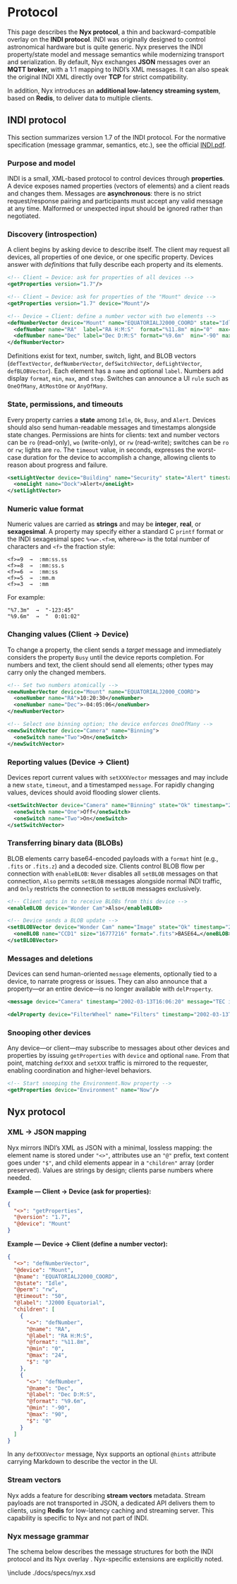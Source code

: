 # Protocol

This page describes the **Nyx protocol**, a thin and backward-compatible overlay on the **INDI protocol**. INDI was
originally designed to control astronomical hardware but is quite generic. Nyx preserves the INDI property/state
model and message semantics while modernizing transport and serialization. By default, Nyx exchanges **JSON**
messages over an **MQTT broker**, with a 1:1 mapping to INDI’s XML messages. It can also speak the original INDI
XML directly over **TCP** for strict compatibility.

In addition, Nyx introduces an **additional low-latency streaming system**, based on **Redis**, to deliver data
to multiple clients.

## INDI protocol

This section summarizes version 1.7 of the INDI protocol. For the normative specification (message grammar,
semantics, etc.), see the official [INDI.pdf](https://github.com/nyxlib/nyx-node/blob/main/docs/specs/INDI.pdf).

### Purpose and model

INDI is a small, XML-based protocol to control devices through **properties**. A device exposes named properties
(vectors of elements) and a client reads and changes them. Messages are **asynchronous**: there is no strict
request/response pairing and participants must accept any valid message at any time. Malformed or unexpected
input should be ignored rather than negotiated.

### Discovery (introspection)

A client begins by asking device to describe itself. The client may request all devices, all properties
of one device, or one specific property. Devices answer with *definitions* that fully describe each property
and its elements.

```xml
<!-- Client → Device: ask for properties of all devices -->
<getProperties version="1.7"/>

<!-- Client → Device: ask for properties of the "Mount" device -->
<getProperties version="1.7" device="Mount"/>

<!-- Device → Client: define a number vector with two elements -->
<defNumberVector device="Mount" name="EQUATORIALJ2000_COORD" state="Idle" perm="rw" timeout="50" label="J2000 Equatorial">
  <defNumber name="RA"  label="RA H:M:S"  format="%11.8m" min="0"  max="24">0</defNumber>
  <defNumber name="Dec" label="Dec D:M:S" format="%9.6m"  min="-90" max="90">0</defNumber>
</defNumberVector>
```

Definitions exist for text, number, switch, light, and BLOB vectors (`defTextVector`, `defNumberVector`,
`defSwitchVector`, `defLightVector`, `defBLOBVector`). Each element has a `name` and optional `label`. Numbers
add display `format`, `min`, `max`, and `step`. Switches can announce a UI `rule` such as `OneOfMany`, `AtMostOne`
or `AnyOfMany`.

### State, permissions, and timeouts

Every property carries a **state** among `Idle`, `Ok`, `Busy`, and `Alert`. Devices should also send human-readable
messages and timestamps alongside state changes. Permissions are hints for clients: text and number vectors can be
`ro` (read-only), `wo` (write-only), or `rw` (read-write); switches can be `ro` or `rw`; lights are `ro`. The
`timeout` value, in seconds, expresses the worst-case duration for the device to accomplish a change, allowing
clients to reason about progress and failure.

```xml
<setLightVector device="Building" name="Security" state="Alert" timestamp="2002-03-13T16:06:20">
  <oneLight name="Dock">Alert</oneLight>
</setLightVector>
```

### Numeric value format

Numeric values are carried as **strings** and may be **integer**, **real**, or **sexagesimal**. A property may
specify either a standard C `printf` format or the INDI sexagesimal spec `%<w>.<f>m`, where`<w>` is the total
number of characters and `<f>` the fraction style:
```
<f>=9  →  :mm:ss.ss
<f>=8  →  :mm:ss.s
<f>=6  →  :mm:ss
<f>=5  →  :mm.m
<f>=3  →  :mm
```

For example:
```
"%7.3m"  →  "-123:45"
"%9.6m"  →  "  0:01:02"
```

### Changing values (Client → Device)

To change a property, the client sends a *target* message and immediately considers the property `Busy` until the
device reports completion. For numbers and text, the client should send all elements; other types may carry only
the changed members.

```xml
<!-- Set two numbers atomically -->
<newNumberVector device="Mount" name="EQUATORIALJ2000_COORD">
  <oneNumber name="RA">10:20:30</oneNumber>
  <oneNumber name="Dec">-04:05:06</oneNumber>
</newNumberVector>

<!-- Select one binning option; the device enforces OneOfMany -->
<newSwitchVector device="Camera" name="Binning">
  <oneSwitch name="Two">On</oneSwitch>
</newSwitchVector>
```

### Reporting values (Device → Client)

Devices report current values with `setXXXVector` messages and may include a new `state`, `timeout`, and a
timestamped `message`. For rapidly changing values, devices should avoid flooding slower clients.

```xml
<setSwitchVector device="Camera" name="Binning" state="Ok" timestamp="2002-03-13T16:04:02" message="Binning 2:1 selected">
  <oneSwitch name="One">Off</oneSwitch>
  <oneSwitch name="Two">On</oneSwitch>
</setSwitchVector>
```

### Transferring binary data (BLOBs)

BLOB elements carry base64-encoded payloads with a `format` hint (e.g., `.fits` or `.fits.z`) and a decoded size.
Clients control BLOB flow per connection with `enableBLOB`: `Never` disables all `setBLOB` messages on that
connection, `Also` permits `setBLOB` messages alongside normal INDI traffic, and `Only` restricts the connection
to `setBLOB` messages exclusively.

```xml
<!-- Client opts in to receive BLOBs from this device -->
<enableBLOB device="Wonder Cam">Also</enableBLOB>

<!-- Device sends a BLOB update -->
<setBLOBVector device="Wonder Cam" name="Image" state="Ok" timestamp="2002-03-13T16:05:00">
  <oneBLOB name="CCD1" size="16777216" format=".fits">BASE64…</oneBLOB>
</setBLOBVector>
```

### Messages and deletions

Devices can send human-oriented `message` elements, optionally tied to a device, to narrate progress or issues.
They can also announce that a property—or an entire device—is no longer available with `delProperty`.

```xml
<message device="Camera" timestamp="2002-03-13T16:06:20" message="TEC is approaching target temperature"/>

<delProperty device="FilterWheel" name="Filters" timestamp="2002-03-13T16:07:00" message="Wheel disconnected"/>
```

### Snooping other devices

Any device—or client—may subscribe to messages about other devices and properties by issuing `getProperties`
with `device` and optional `name`. From that point, matching `defXXX` and `setXXX` traffic is mirrored to
the requester, enabling coordination and higher-level behaviors.

```xml
<!-- Start snooping the Environment.Now property -->
<getProperties device="Environment" name="Now"/>
```

## Nyx protocol

### XML → JSON mapping

Nyx mirrors INDI’s XML as JSON with a minimal, lossless mapping: the element name is stored under `"<>"`, attributes
use an `"@"` prefix, text content goes under `"$"`, and child elements appear in a `"children"` array (order
preserved). Values are strings by design; clients parse numbers where needed.

**Example — Client → Device (ask for properties):**
```json
{
  "<>": "getProperties",
  "@version": "1.7",
  "@device": "Mount"
}
```

**Example — Device → Client (define a number vector):**
```json
{
  "<>": "defNumberVector",
  "@device": "Mount",
  "@name": "EQUATORIALJ2000_COORD",
  "@state": "Idle",
  "@perm": "rw",
  "@timeout": "50",
  "@label": "J2000 Equatorial",
  "children": [
    {
      "<>": "defNumber",
      "@name": "RA",
      "@label": "RA H:M:S",
      "@format": "%11.8m",
      "@min": "0",
      "@max": "24",
      "$": "0"
    },
    {
      "<>": "defNumber",
      "@name": "Dec",
      "@label": "Dec D:M:S",
      "@format": "%9.6m",
      "@min": "-90",
      "@max": "90",
      "$": "0"
    }
  ]
}
```

In any `defXXXVector` message, Nyx supports an optional `@hints` attribute carrying Markdown to describe the vector
in the UI.

### Stream vectors

Nyx adds a feature for describing **stream vectors** metadata. Stream payloads are not transported in JSON, a
dedicated API delivers them to clients, using **Redis** for low-latency caching and streaming server. This
capability is specific to Nyx and not part of INDI.

### Nyx message grammar

The schema below describes the message structures for both the INDI protocol and its Nyx overlay . Nyx-specific
extensions are explicitly noted.

\include ./docs/specs/nyx.xsd
